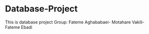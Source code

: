 # Database-Project
This is database project
Group: Fateme Aghababaei- Motahare Vakili- Fateme Ebadi
